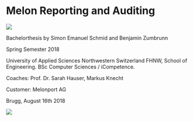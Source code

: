 # Melon Reporting and Auditing

![](/assets/04_melonport_vertical_black_logo.jpg)

Bachelorthesis by Simon Emanuel Schmid and Benjamin Zumbrunn

Spring Semester 2018

University of Applied Sciences Northwestern Switzerland FHNW, School of Engineering.
BSc Computer Sciences / iCompetence.

Coaches: Prof. Dr. Sarah Hauser, Markus Knecht

Customer: Melonport AG

Brugg, August 16th 2018

![](/assets/fhnw_ht_e_10mm.jpg?v1)
